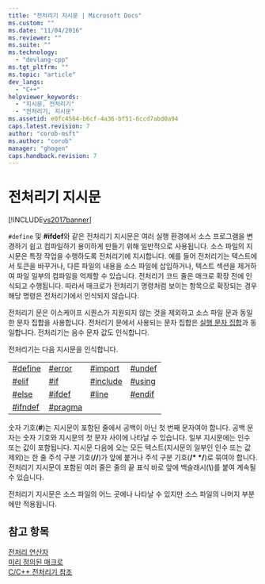 ```yaml
---
title: "전처리기 지시문 | Microsoft Docs"
ms.custom: ""
ms.date: "11/04/2016"
ms.reviewer: ""
ms.suite: ""
ms.technology: 
  - "devlang-cpp"
ms.tgt_pltfrm: ""
ms.topic: "article"
dev_langs: 
  - "C++"
helpviewer_keywords: 
  - "지시문, 전처리기"
  - "전처리기, 지시문"
ms.assetid: e0fc4564-b6cf-4a36-bf51-6ccd7abd0a94
caps.latest.revision: 7
author: "corob-msft"
ms.author: "corob"
manager: "ghogen"
caps.handback.revision: 7
---
```

# 전처리기 지시문
[!INCLUDE[vs2017banner](../assembler/inline/includes/vs2017banner.md)]

`#define` 및 **\#ifdef**와 같은 전처리기 지시문은 여러 실행 환경에서 소스 프로그램을 변경하기 쉽고 컴파일하기 용이하게 만들기 위해 일반적으로 사용됩니다.  소스 파일의 지시문은 특정 작업을 수행하도록 전처리기에 지시합니다.  예를 들어 전처리기는 텍스트에서 토큰을 바꾸거나, 다른 파일의 내용을 소스 파일에 삽입하거나, 텍스트 섹션을 제거하여 파일 일부의 컴파일을 억제할 수 있습니다.  전처리기 코드 줄은 매크로 확장 전에 인식되고 수행됩니다.  따라서 매크로가 전처리기 명령처럼 보이는 항목으로 확장되는 경우 해당 명령은 전처리기에서 인식되지 않습니다.  
  
 전처리기 문은 이스케이프 시퀀스가 지원되지 않는 것을 제외하고 소스 파일 문과 동일한 문자 집합을 사용합니다.  전처리기 문에서 사용되는 문자 집합은 [실행 문자 집합](http://msdn.microsoft.com/ko-kr/a7901c61-524d-47c6-beb6-d9dacc2e72ed)과 동일합니다.  전처리기는 음수 문자 값도 인식합니다.  
  
 전처리기는 다음 지시문을 인식합니다.  
  
|||||  
|-|-|-|-|  
|[\#define](../preprocessor/hash-define-directive-c-cpp.md)|[\#error](../preprocessor/hash-error-directive-c-cpp.md)|[\#import](../preprocessor/hash-import-directive-cpp.md)|[\#undef](../preprocessor/hash-undef-directive-c-cpp.md)|  
|[\#elif](../preprocessor/hash-if-hash-elif-hash-else-and-hash-endif-directives-c-cpp.md)|[\#if](../preprocessor/hash-if-hash-elif-hash-else-and-hash-endif-directives-c-cpp.md)|[\#include](../preprocessor/hash-include-directive-c-cpp.md)|[\#using](../preprocessor/hash-using-directive-cpp.md)|  
|[\#else](../preprocessor/hash-if-hash-elif-hash-else-and-hash-endif-directives-c-cpp.md)|[\#ifdef](../preprocessor/hash-ifdef-and-hash-ifndef-directives-c-cpp.md)|[\#line](../preprocessor/hash-line-directive-c-cpp.md)|[\#endif](../preprocessor/hash-if-hash-elif-hash-else-and-hash-endif-directives-c-cpp.md)|  
|[\#ifndef](../preprocessor/hash-ifdef-and-hash-ifndef-directives-c-cpp.md)|[\#pragma](../preprocessor/pragma-directives-and-the-pragma-keyword.md)|||  
  
 숫자 기호\(**\#**\)는 지시문이 포함된 줄에서 공백이 아닌 첫 번째 문자여야 합니다. 공백 문자는 숫자 기호와 지시문의 첫 문자 사이에 나타날 수 있습니다.  일부 지시문에는 인수 또는 값이 포함됩니다.  지시문 다음에 오는 모든 텍스트\(지시문의 일부인 인수 또는 값 제외\)는 한 줄 주석 구분 기호\(**\/\/**\)가 앞에 붙거나 주석 구분 기호\(**\/\* \*\/**\)로 묶여야 합니다.  전처리기 지시문이 포함된 여러 줄은 줄의 끝 표식 바로 앞에 백슬래시\(**\\**\)를 붙여 계속될 수 있습니다.  
  
 전처리기 지시문은 소스 파일의 어느 곳에나 나타날 수 있지만 소스 파일의 나머지 부분에만 적용됩니다.  
  
## 참고 항목  
 [전처리 연산자](../preprocessor/preprocessor-operators.md)   
 [미리 정의된 매크로](../preprocessor/predefined-macros.md)   
 [C\/C\+\+ 전처리기 참조](../preprocessor/c-cpp-preprocessor-reference.md)